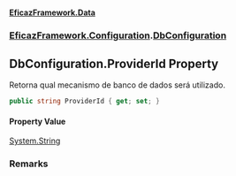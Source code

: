 #### [EficazFramework.Data](EficazFrameworkData.md 'EficazFramework Data')
### [EficazFramework.Configuration](EficazFrameworkData.md#EficazFramework.Configuration 'EficazFramework.Configuration').[DbConfiguration](EficazFramework.Configuration/DbConfiguration.md 'EficazFramework.Configuration.DbConfiguration')

## DbConfiguration.ProviderId Property

Retorna qual mecanismo de banco de dados será utilizado.

```csharp
public string ProviderId { get; set; }
```

#### Property Value
[System.String](https://docs.microsoft.com/en-us/dotnet/api/System.String 'System.String')

### Remarks